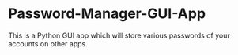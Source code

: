 # Password-Manager-GUI-App
This is a Python GUI app which will store various passwords of your accounts on other apps.
